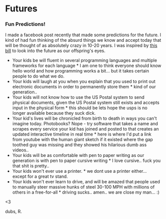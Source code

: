 # Futures
### Fun Predictions!
I made a facebook post recently that made some predictions for the future. I kind of had fun thinking of the absurd things we know and accept today that will be thought of as absolutely crazy in 10-20 years. I was inspired by [this bill](http://cardenas.house.gov/media-center/press-releases/c-rdenas-416d65726963612043616e20436f646520) to look into the future as our offspring's eyes.

- Your kids be will fluent in several programming languages and multiple frameworks for each language 
            * I am one to think everyone should know hello world and how programming works a bit... but it takes certain                people to do what we do.
- Your kids will laugh at you when you explain that you used to print out electronic documents in order to permanently store them
            * kind of our generation.. 
- Your kids will not know how to use the US Postal system to send physical documents, given the US Postal system still exists and accepts input in the physical form
            * this should be lets hope the usps is no longer available because they suck dick. 
- Your kid's lives will be chronicled from birth to death in ways you can't imagine today. Photobooks? Nope - try software that takes a name and scrapes every service your kid has joined and posted to that creates an updated interactive timeline in real time
            * here is where I'd put a link from youtube with the human giant sketch if it existed where the gap toothed                 guy was missing and they showed his hilarious dumb ass videos.. 
- Your kids will be as comfortable with pen to paper writing as our generation is with pen to paper cursive writing
            * I love cursive.. fuck you that shit is pretty..  
- Your kids won't ever use a printer.
            * we dont use a printer either... except for a great tv stand.
- Your kids won't ever learn to drive, and will be amazed that people used to manually steer massive hunks of steel 30-100 MPH with millions of others in a free-for-all
            * driving sucks.. amen..
we are close my man... :)

<3

dubs, R.
